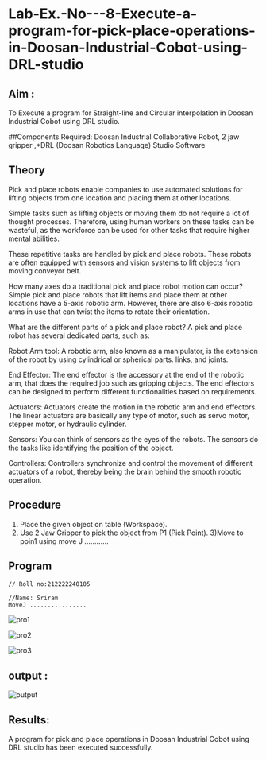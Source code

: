 # Lab-Ex.-No---8-Execute-a-program-for-pick-place-operations-in-Doosan-Industrial-Cobot-using-DRL-studio
## Aim :
To Execute a program for Straight-line and Circular interpolation in Doosan Industrial Cobot using DRL studio.

##Components Required: Doosan Industrial Collaborative Robot, 2 jaw gripper ,*DRL (Doosan Robotics Language) Studio Software


## Theory 
Pick and place robots enable companies to use automated solutions for lifting objects from one location and placing them at other locations.

Simple tasks such as lifting objects or moving them do not require a lot of thought processes. Therefore, using human workers on these tasks can be wasteful, as the workforce can be used for other tasks that require higher mental abilities.

These repetitive tasks are handled by pick and place robots. These robots are often equipped with sensors and vision systems to lift objects from moving conveyor belt.

How many axes do a traditional pick and place robot motion can occur?
Simple pick and place robots that lift items and place them at other locations have a 5-axis robotic arm. However, there are also 6-axis robotic arms in use that can twist the items to rotate their orientation.

What are the different parts of a pick and place robot?
A pick and place robot has several dedicated parts, such as:

Robot Arm tool: A robotic arm, also known as a manipulator, is the extension of the robot by using cylindrical or spherical parts. links, and joints.

End Effector: The end effector is the accessory at the end of the robotic arm, that does the required job such as gripping objects. The end effectors can be designed to perform different functionalities based on requirements.

Actuators: Actuators create the motion in the robotic arm and end effectors. The linear actuators are basically any type of motor, such as servo motor, stepper motor, or hydraulic cylinder.

Sensors: You can think of sensors as the eyes of the robots. The sensors do the tasks like identifying the position of the object.

Controllers: Controllers synchronize and control the movement of different actuators of a robot, thereby being the brain behind the smooth robotic operation.



## Procedure


1) Place the given object on table (Workspace).
2) Use 2 Jaw Gripper to pick the object from P1 (Pick Point). 
3)Move to poin1 using move J
............


## Program 
```
// Roll no:212222240105

//Name: Sriram
MoveJ ................
```
![pro1](https://github.com/Mukilkumar-SEC/Lab-Ex.-No---8-Execute-a-program-for-pick-place-operations-in-Doosan-Industrial-Cobot-using-DRL-st/assets/119559663/2552d33d-7f32-4df0-8090-b959d8b04d10)

![pro2](https://github.com/Mukilkumar-SEC/Lab-Ex.-No---8-Execute-a-program-for-pick-place-operations-in-Doosan-Industrial-Cobot-using-DRL-st/assets/119559663/ab473455-1c12-4edf-a818-621d4cb8fb7e)


![pro3](https://github.com/Mukilkumar-SEC/Lab-Ex.-No---8-Execute-a-program-for-pick-place-operations-in-Doosan-Industrial-Cobot-using-DRL-st/assets/119559663/9d6ae7ad-9027-47e8-abae-bfa67d45f563)



## output : 
![output](https://github.com/Mukilkumar-SEC/Lab-Ex.-No---8-Execute-a-program-for-pick-place-operations-in-Doosan-Industrial-Cobot-using-DRL-st/assets/119559663/508fbc8f-7da1-43ca-a7a6-1aaa21e986bd)


## Results: 

A program for pick and place operations in Doosan Industrial Cobot using DRL studio has been executed successfully.

